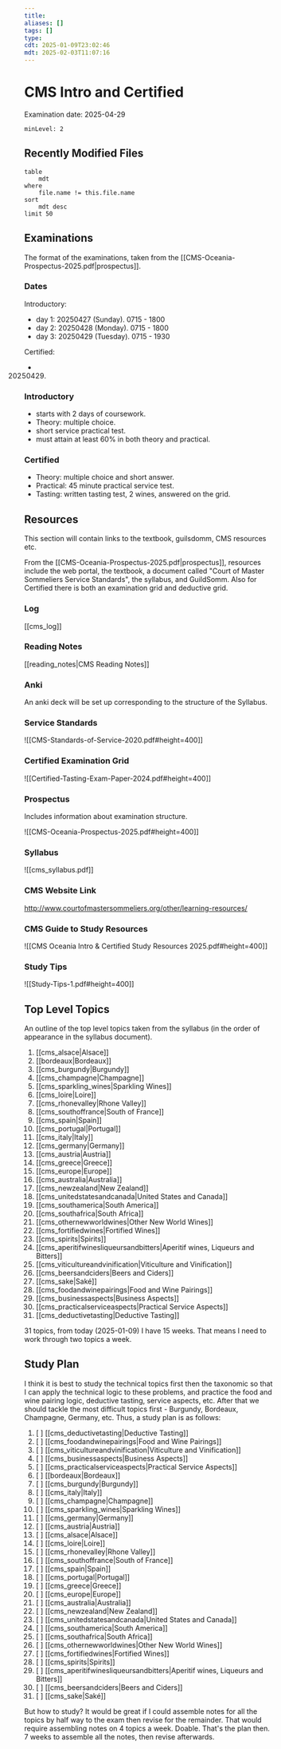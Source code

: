 ```yaml
---
title: 
aliases: []
tags: []
type:
cdt: 2025-01-09T23:02:46
mdt: 2025-02-03T11:07:16
---
```


# CMS Intro and Certified

Examination date: 2025-04-29

```toc
minLevel: 2
```

## Recently Modified Files

```dataview
table
	mdt
where
	file.name != this.file.name
sort
	mdt desc
limit 50
```

## Examinations

The format of the examinations, taken from the [[CMS-Oceania-Prospectus-2025.pdf|prospectus]].

### Dates

Introductory:

- day 1: 20250427 (Sunday). 0715 - 1800
- day 2: 20250428 (Monday). 0715 - 1800
- day 3: 20250429 (Tuesday). 0715 - 1930

Certified:

- 20250429.

### Introductory

- starts with 2 days of coursework.
- Theory: multiple choice.
- short service practical test.
- must attain at least 60% in both theory and practical.

### Certified

- Theory: multiple choice and short answer.
- Practical: 45 minute practical service test.
- Tasting: written tasting test, 2 wines, answered on the grid.

## Resources

This section will contain links to the textbook, guilsdomm, CMS resources etc.

From the [[CMS-Oceania-Prospectus-2025.pdf|prospectus]], resources include the web portal, the textbook, a document called "Court of Master Sommeliers Service Standards", the syllabus, and GuildSomm. Also for Certified there is both an examination grid and deductive grid.

### Log

[[cms_log]]

### Reading Notes

[[reading_notes|CMS Reading Notes]]

### Anki

An anki deck will be set up corresponding to the structure of the Syllabus.

### Service Standards

![[CMS-Standards-of-Service-2020.pdf#height=400]]

### Certified Examination Grid

![[Certified-Tasting-Exam-Paper-2024.pdf#height=400]]

### Prospectus

Includes information about examination structure.

![[CMS-Oceania-Prospectus-2025.pdf#height=400]]

### Syllabus

![[cms_syllabus.pdf]]

### CMS Website Link

<http://www.courtofmastersommeliers.org/other/learning-resources/>

### CMS Guide to Study Resources

![[CMS Oceania Intro & Certified Study Resources 2025.pdf#height=400]]

### Study Tips

![[Study-Tips-1.pdf#height=400]]

## Top Level Topics

An outline of the top level topics taken from the syllabus (in the order of appearance in the syllabus document).

1. [[cms_alsace|Alsace]]
2. [[bordeaux|Bordeaux]]
3. [[cms_burgundy|Burgundy]]
4. [[cms_champagne|Champagne]]
5. [[cms_sparkling_wines|Sparkling Wines]]
6. [[cms_loire|Loire]]
7. [[cms_rhonevalley|Rhone Valley]]
8. [[cms_southoffrance|South of France]]
9. [[cms_spain|Spain]]
10. [[cms_portugal|Portugal]]
11. [[cms_italy|Italy]]
12. [[cms_germany|Germany]]
13. [[cms_austria|Austria]]
14. [[cms_greece|Greece]]
15. [[cms_europe|Europe]]
16. [[cms_australia|Australia]]
17. [[cms_newzealand|New Zealand]]
18. [[cms_unitedstatesandcanada|United States and Canada]]
19. [[cms_southamerica|South America]]
20. [[cms_southafrica|South Africa]]
21. [[cms_othernewworldwines|Other New World Wines]]
22. [[cms_fortifiedwines|Fortified Wines]]
23. [[cms_spirits|Spirits]]
24. [[cms_aperitifwinesliqueursandbitters|Aperitif wines, Liqueurs and Bitters]]
25. [[cms_viticultureandvinification|Viticulture and Vinification]]
26. [[cms_beersandciders|Beers and Ciders]]
27. [[cms_sake|Saké]]
28. [[cms_foodandwinepairings|Food and Wine Pairings]]
29. [[cms_businessaspects|Business Aspects]]
30. [[cms_practicalserviceaspects|Practical Service Aspects]]
31. [[cms_deductivetasting|Deductive Tasting]]

31 topics, from today (2025-01-09) I have 15 weeks. That means I need to work through two topics a week.

## Study Plan

I think it is best to study the technical topics first then the taxonomic so that I can apply the technical logic to these problems, and practice the food and wine pairing logic, deductive tasting, service aspects, etc. After that we should tackle the most difficult topics first - Burgundy, Bordeaux, Champagne, Germany, etc. Thus, a study plan is as follows:

1. [ ] [[cms_deductivetasting|Deductive Tasting]]
2. [ ] [[cms_foodandwinepairings|Food and Wine Pairings]]
3. [ ] [[cms_viticultureandvinification|Viticulture and Vinification]]
4. [ ] [[cms_businessaspects|Business Aspects]]
5. [ ] [[cms_practicalserviceaspects|Practical Service Aspects]]
6. [ ] [[bordeaux|Bordeaux]]
7. [ ] [[cms_burgundy|Burgundy]]
8. [ ] [[cms_italy|Italy]]
9. [ ] [[cms_champagne|Champagne]]
10. [ ] [[cms_sparkling_wines|Sparkling Wines]]
11. [ ] [[cms_germany|Germany]]
12. [ ] [[cms_austria|Austria]]
13. [ ] [[cms_alsace|Alsace]]
14. [ ] [[cms_loire|Loire]]
15. [ ] [[cms_rhonevalley|Rhone Valley]]
16. [ ] [[cms_southoffrance|South of France]]
17. [ ] [[cms_spain|Spain]]
18. [ ] [[cms_portugal|Portugal]]
19. [ ] [[cms_greece|Greece]]
20. [ ] [[cms_europe|Europe]]
21. [ ] [[cms_australia|Australia]]
22. [ ] [[cms_newzealand|New Zealand]]
23. [ ] [[cms_unitedstatesandcanada|United States and Canada]]
24. [ ] [[cms_southamerica|South America]]
25. [ ] [[cms_southafrica|South Africa]]
26. [ ] [[cms_othernewworldwines|Other New World Wines]]
27. [ ] [[cms_fortifiedwines|Fortified Wines]]
28. [ ] [[cms_spirits|Spirits]]
29. [ ] [[cms_aperitifwinesliqueursandbitters|Aperitif wines, Liqueurs and Bitters]]
30. [ ] [[cms_beersandciders|Beers and Ciders]]
31. [ ] [[cms_sake|Saké]]

But how to study? It would be great if I could assemble notes for all the topics by half way to the exam then revise for the remainder. That would require assembling notes on 4 topics a week. Doable. That's the plan then. 7 weeks to assemble all the notes, then revise afterwards.
